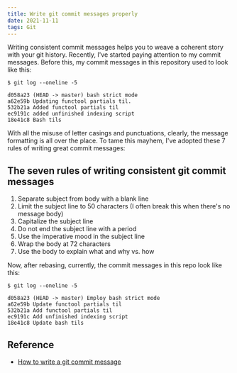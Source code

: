 ```yaml
---
title: Write git commit messages properly
date: 2021-11-11
tags: Git
---
```


Writing consistent commit messages helps you to weave a coherent story with your git
history. Recently, I've started paying attention to my commit messages. Before this, my commit messages in this repository used to look like this:

```
$ git log --oneline -5

d058a23 (HEAD -> master) bash strict mode
a62e59b Updating functool partials til.
532b21a Added functool partials til
ec9191c added unfinished indexing script
18e41c8 Bash tils
```

With all the misuse of letter casings and punctuations, clearly, the message formatting
is all over the place. To tame this mayhem, I've adopted these 7 rules of writing great commit messages:

## The seven rules of writing consistent git commit messages

1. Separate subject from body with a blank line
2. Limit the subject line to 50 characters (I often break this when there's no message
body)
3. Capitalize the subject line
4. Do not end the subject line with a period
5. Use the imperative mood in the subject line
6. Wrap the body at 72 characters
7. Use the body to explain what and why vs. how

Now, after rebasing, currently, the commit messages in this repo look like this:

```
$ git log --oneline -5

d058a23 (HEAD -> master) Employ bash strict mode
a62e59b Update functool partials til
532b21a Add functool partials til
ec9191c Add unfinished indexing script
18e41c8 Update bash tils
```


## Reference

* [How to write a git commit message](https://chris.beams.io/posts/git-commit/)
